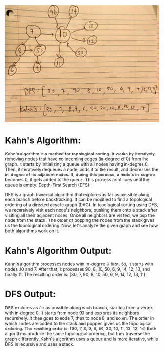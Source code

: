 ![alt text](https://github.com/agrikatheprogrammer/CS146/blob/main/EC/TopologicalSort/IMG_20240411_200413.jpg)

# Kahn's Algorithm:

Kahn's algorithm is a method for topological sorting. It works by iteratively removing nodes that have no incoming edges (in-degree of 0) from the graph.
It starts by initializing a queue with all nodes having in-degree 0. Then, it iteratively dequeues a node, adds it to the result, and decreases the in-degree of its adjacent nodes.
If, during this process, a node's in-degree becomes 0, it gets added to the queue. This process continues until the queue is empty.
Depth-First Search (DFS):

DFS is a graph traversal algorithm that explores as far as possible along each branch before backtracking. It can be modified to find a topological ordering of a directed acyclic graph (DAG).
In topological sorting using DFS, we recursively visit each node's neighbors, pushing them onto a stack after visiting all their adjacent nodes.
Once all neighbors are visited, we pop the node from the stack. The order of popping the nodes from the stack gives us the topological ordering.
Now, let's analyze the given graph and see how both algorithms work on it.
                         
# Kahn's Algorithm Output:

Kahn's algorithm processes nodes with in-degree 0 first. So, it starts with nodes 30 and 7.
After that, it processes 90, 8, 10, 50, 6, 9, 14, 12, 13, and finally 11.
The resulting order is: [30, 7, 90, 8, 10, 50, 6, 9, 14, 12, 13, 11]

# DFS Output:

DFS explores as far as possible along each branch, starting from a vertex with in-degree 0.
It starts from node 90 and explores its neighbors recursively.
It then goes to node 7, then to node 8, and so on.
The order in which nodes are added to the stack and popped gives us the topological ordering.
The resulting order is: [90, 7, 8, 9, 6, 50, 30, 10, 11, 13, 12, 14]
Both algorithms produce the same topological ordering, but they traverse the graph differently. Kahn's algorithm uses a queue and is more iterative, while DFS is recursive and uses a stack.
